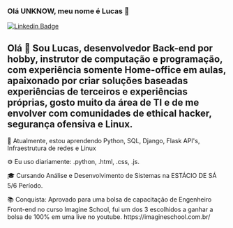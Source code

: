 ### Olá UNKNOW, meu nome é Lucas  👋

[![Linkedin Badge](https://img.shields.io/badge/-LucasAlencarMiranda-blue?style=flat-square&logo=Linkedin&logoColor=white&link=https://www.linkedin.com/in/lucas-alencar-miranda-87a231113/)](https://www.linkedin.com/in/lucas-alencar-miranda-87a231113/)

<h2>Olá 👋
Sou Lucas, desenvolvedor Back-end por hobby, instrutor de computação e programação, com experiência somente Home-office em aulas, apaixonado por criar soluções baseadas experiências de terceiros e experiências próprias, gosto muito da área de TI e de me envolver com comunidades de ethical hacker, segurança ofensiva e Linux.</h2>

<p>🌱 Atualmente, estou aprendendo Python,  SQL,  Django, Flask API's,  Infraestrutura de redes e Linux </p>
<p>⚙️ Eu uso diariamente: .python, .html, .css, .js.</p>
<p>🎓 Cursando Análise e Desenvolvimento de Sistemas na ESTÁCIO DE SÁ 5/6 Período.</p>
<p>📚 Conquista: Aprovado para uma bolsa de capacitação de Engenheiro Front-end no curso Imagine School, fui um dos 3 escolhidos a ganhar a bolsa de 100% em uma live no youtube.
https://imagineschool.com.br/</p>

 

<style xmlns="http://www.w3.org/2000/svg">
          .header {
            font: 600 18px 'Segoe UI', Ubuntu, Sans-Serif;
            fill: #70a5fd;
            animation: fadeInAnimation 0.8s ease-in-out forwards;
          }
          
    .lang-name { font: 400 11px 'Segoe UI', Ubuntu, Sans-Serif; fill: #38bdae }
  

          
    /* Animations */
    @keyframes scaleInAnimation {
      from {
        transform: translate(-5px, 5px) scale(0);
      }
      to {
        transform: translate(-5px, 5px) scale(1);
      }
    }
    @keyframes fadeInAnimation {
      from {
        opacity: 0;
      }
      to {
        opacity: 1;
      }
    }
  
          * { animation-duration: 0s !important; animation-delay: 0s !important; }
 </style>
